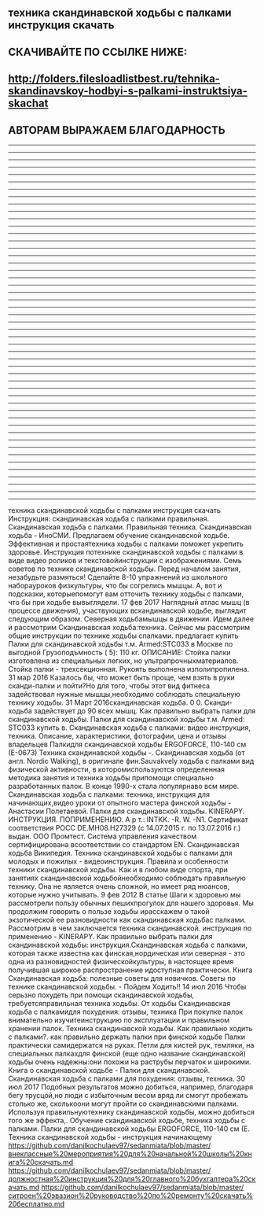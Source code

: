 техника скандинавской ходьбы с палками инструкция скачать
--------------------------------------------------
СКАЧИВАЙТЕ ПО ССЫЛКЕ НИЖЕ:
--------------------------------------------------
http://folders.filesloadlistbest.ru/tehnika-skandinavskoy-hodbyi-s-palkami-instruktsiya-skachat
--------------------------------------------------
АВТОРАМ ВЫРАЖАЕМ БЛАГОДАРНОСТЬ
--------------------------------------------------
--------------------------------------------------
--------------------------------------------------
--------------------------------------------------
--------------------------------------------------
--------------------------------------------------
--------------------------------------------------
--------------------------------------------------
--------------------------------------------------
--------------------------------------------------
--------------------------------------------------
--------------------------------------------------
--------------------------------------------------
--------------------------------------------------
--------------------------------------------------
--------------------------------------------------
--------------------------------------------------
--------------------------------------------------
--------------------------------------------------
--------------------------------------------------
--------------------------------------------------
--------------------------------------------------
--------------------------------------------------
--------------------------------------------------
--------------------------------------------------
--------------------------------------------------
--------------------------------------------------
--------------------------------------------------
--------------------------------------------------
--------------------------------------------------
--------------------------------------------------
--------------------------------------------------
--------------------------------------------------
--------------------------------------------------
--------------------------------------------------
--------------------------------------------------
--------------------------------------------------
--------------------------------------------------
--------------------------------------------------
--------------------------------------------------
--------------------------------------------------
--------------------------------------------------
--------------------------------------------------
--------------------------------------------------
--------------------------------------------------
--------------------------------------------------
--------------------------------------------------
--------------------------------------------------
--------------------------------------------------
--------------------------------------------------
техника скандинавской ходьбы с палками инструкция скачать Инструкция: скандинавская ходьба с палками  правильная. Скандинавская ходьба с палками. Правильная техника. Скандинавская ходьба - ИноСМИ. Предлагаем обучение скандинавской ходьбе. Эффективная и простаятехника ходьбы с палками поможет укрепить здоровье. Инструкция потехнике скандинавской ходьбы с палками в виде видео роликов и текстовойинструкции с изображениями. Семь советов по технике скандинавской ходьбы. Перед началом занятия, незабудьте размяться! Сделайте 8-10 упражнений из школьного наборауроков физкультуры, что бы согрелись мышцы. А, вот и подсказки, которыепомогут вам отточить технику ходьбы с палками, что бы при ходьбе вывыглядели. 17 фев 2017  Наглядный атлас мышц (в процессе движения), участвующих вскандинавской ходьбе, выглядит следующим образом. Северная ходьбамышцы в движении. Идем далее и рассмотрим Скандинавская ходьба:техника. Сейчас мы рассмотрим общие инструкции по технике ходьбы спалками. предлагает купить Палки для скандинавской ходьбы т.м. Armed:STC033 в Москве по выгодной  Грузоподъмность ( 5): 110 кг. ОПИСАНИЕ: Стойка палки изготовлена из специальных легких, но ультрапрочныхматериалов. Стойка палки - трехсекционная. Рукоять выполнена изполипропилена. 31 мар 2016  Казалось бы, что может быть проще, чем взять в руки сканди-палки и пойти?Но для того, чтобы этот вид фитнеса задействовал нужные мышцы,необходимо соблюдать специальную технику ходьбы. 31 Март 2016скандинавская ходьба. 0 0. Сканди-ходьба задействует до 90 всех мышц. Как правильно выбрать палки для скандинавской ходьбы. Палки для скандинавской ходьбы т.м. Armed: STC033 купить в. Скандинавская ходьба с палками: видео инструкция, техника. Описание, характеристики, фотографии, цена и отзывы владельцев Палкидля скандинавской ходьбы ERGOFORCE, 110-140 см (Е-0673)
Техника скандинавской ходьбы -. Скандинавская ходьба (от англ. Nordic Walking), в оригинале фин.Sauvakvely  ходьба с палками  вид физической активности, в которомиспользуются определенная методика занятия и техника ходьбы припомощи специально разработанных палок. В конце 1990-х стала популярнаво всм мире. Скандинавская ходьба с палками: техника, инструкция для начинающих,видео уроки от опытного мастера финской ходьбы - Анастасии Полетаевой. Палки для скандинавской ходьбы. KINERAPY. ИНСТРУКЦИЯ. ПОПРИМЕНЕНИЮ. А р т.: INTKK. -R. W. -N1. Сертификат соответствия РОСС DE.МН08.H27329 (с 14.07.2015 г. по 13.07.2016 г.) выдан. ООО Промтест. Система управления качеством сертифицирована всоответствии со стандартом EN. Скандинавская ходьба  Википедия. Техника скандинавской ходьбы с палками для молодых и пожилых - видеоинструкция. Правила и особенности техники скандинавской ходьбы. Как и в любом виде спорта, при занятиях скандинавской ходьбойнеобходимо соблюдать правильную технику. Она не является очень сложной, но имеет ряд нюансов, которые нужно учитывать. 9 фев 2012  В статье Шаги к здоровью мы рассмотрели пользу обычных пешихпрогулок для нашего здоровья. Мы продолжим говорить о пользе ходьбы ирасскажем о такой экзотической ее разновидности как скандинавская ходьбас палками. Рассмотрим в чем заключается техника скандинавской. инструкция по применению - KINERAPY. Как правильно выбрать палки для скандинавской ходьбы: инструкция.Скандинавская ходьба с палками, которая также известна как финская,нордическая или северная - это одна из разновидностей физическойкультуры, в настоящее время получившая широкое распространение идоступная практически. Книга Скандинавская ходьба: полезные советы для новичков. Советы по технике скандинавской ходьбы. - Пойдем Ходить!!
14 июл 2016  Чтобы серьзно похудеть при помощи скандинавской ходьбы, требуетсяправильная техника ходьбы. От ходьбы  Скандинавская ходьба с палкамидля похудения: отзывы, техника  При покупке палок внимательно изучитеинструкцию по эксплуатации и правильном хранении палок. Техника скандинавской ходьбы. Как правильно ходить с палками?. как правильно держать палки при финской ходьбе Палки практически самидержатся на руках. Петли для кистей рук, темляки, на специальных палкахдля финской (еще одно название скандинавской) ходьбы очень надежны:они похожи на раструбы перчаток и широкими. Книга о скандинавской ходьбе - Палки для скандинавской. Скандинавская ходьба с палками для похудения: отзывы, техника. 30 июл 2017  Подобных результатов можно добиться, например, благодаря бегу трусцой,но люди с избыточным весом вряд ли смогут пробежать столько же, сколькоони могут пройти со скандинавскими палками. Используя правильнуютехнику скандинавской ходьбы, можно добиться того же эффекта,. Обучение скандинавской ходьбе, техника ходьбы с палками. Палки для скандинавской ходьбы ERGOFORCE, 110-140 см (Е. Техника скандинавской ходьбы - инструкция начинающему
https://github.com/danilkochulaev97/sedanmiata/blob/master/внеклассные%20мероприятия%20для%20начальной%20школы%20книга%20скачать.md
https://github.com/danilkochulaev97/sedanmiata/blob/master/должностная%20инструкция%20для%20главного%20бухгалтера%20скачать.md
https://github.com/danilkochulaev97/sedanmiata/blob/master/ситроен%20эвазион%20руководство%20по%20ремонту%20скачать%20бесплатно.md